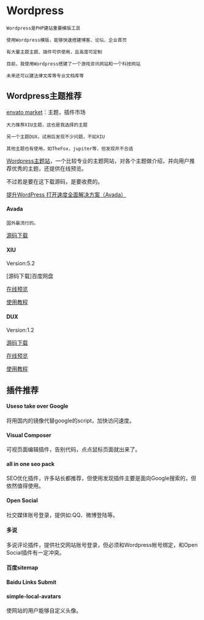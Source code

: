 # Wordpress

```
Wordpress是PHP建站重要模版工具

使用Wordpress模版，能够快速搭建博客、论坛、企业首页

有大量主题主题、插件可供使用，且高度可定制

目前，我使用Wordpress搭建了一个游戏资讯网站和一个科技网站

未来还可以建法律文库等专业文档库等
```

## Wordpress主题推荐

[envato market](http://market.envato.com/)：主题，插件市场

```
大力推荐XIU主题，这也是我选择的主题

另一个主题DUX，试用后发现不少问题，不如XIU

其他主题也有使用，如TheFox，jupiter等，但发现并不合适
```

[Wordpress主题站](https://www.wpzt.cn/)，一个比较专业的主题网站，对各个主题做介绍，并向用户推荐优秀的主题，还提供在线预览。

不过若是要在这下载源码，是要收费的。

[提升WordPress 打开速度全面解决方案（Avada）](http://www.chinaz.com/web/2015/0107/378419.shtml)

#### Avada

```
国外最流行的。
```

[源码下载](http://www.weidea.net/post/13186)

#### XIU

Version:5.2

[源码下载]百度网盘

[在线预览](http://blog.weknow.cn/)

[使用教程](http://www.thefox.cn/wordpress-alibaixiu.shtml)

#### DUX

Version:1.2

[源码下载](http://www.toptheme.org/wp/bk/2777.html)

[在线预览](http://demo.themebetter.com/dux/)

[使用教程](http://themebetter.com/theme/dux)

## 插件推荐

#### Useso take over Google

将用国内的镜像代替google的script，加快访问速度。

#### Visual Composer

可视页面编辑插件，告别代码，点点鼠标页面就出来了。

#### all in one seo pack

SEO优化插件，许多站长都推荐，但使用发现插件主要是面向Google搜索的，但依然值得使用。

#### Open Social

社交媒体账号登录，提供如:QQ、微博登陆等。

#### 多说

多说评论插件，提供社交网站账号登录，但必须和Wordpress帐号绑定，和Open Social插件有一定冲突。

#### 百度sitemap

#### Baidu Links Submit

#### simple-local-avatars

使网站的用户能够自定义头像。

